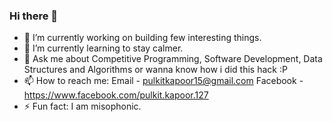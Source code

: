 ### Hi there 👋

- 🔭 I’m currently working on building few interesting things. 
- 🌱 I’m currently learning to stay calmer.
- 💬 Ask me about Competitive Programming, Software Development, Data Structures and Algorithms or wanna know how i did this hack :P 
- 📫 How to reach me: Email - pulkitkapoor15@gmail.com Facebook - https://www.facebook.com/pulkit.kapoor.127
- ⚡ Fun fact: I am misophonic. 
<!--
**pulkitkapoor15/pulkitkapoor15** is a ✨ _special_ ✨ repository because its `README.md` (this file) appears on your GitHub profile.

Here are some ideas to get you started:

- 🔭 I’m currently working on ...
- 🌱 I’m currently learning ...
- 👯 I’m looking to collaborate on ...
- 🤔 I’m looking for help with ...
- 💬 Ask me about ...
- 📫 How to reach me: ...
- 😄 Pronouns: ...
- ⚡ Fun fact: ...
-->
